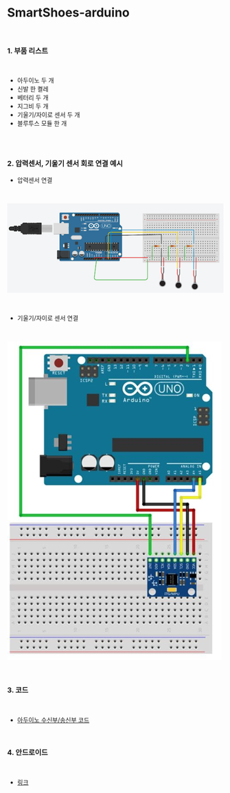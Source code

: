 
SmartShoes-arduino
==================

<br>

### 1. 부품 리스트
<br>

  * 아두이노 두 개
  * 신발 한 켤레 
  * 베터리 두 개 
  * 지그비 두 개
  * 기울기/자이로 센서 두 개
  * 블루투스 모듈 한 개

<br>
<br>

### 2. 압력센서, 기울기 센서 회로 연결 예시

  * 압력센서 연결 
  
  <br>
  
  ![1](https://github.com/butcher313/Images/blob/master/%ED%9A%8C%EB%A1%9C%EB%8F%842.png)
  
  <br>
  
  * 기울기/자이로 센서 연결
  
  <br>
  
  ![2](https://github.com/butcher313/Images/blob/master/%ED%9A%8C%EB%A1%9C%EB%8F%841.JPG)
  
  <br>
  
### 3. 코드 
<br>

  * [아두이노 수신부/송신부 코드](https://github.com/butcher313/SmartShoes-arduino/tree/master/12-01Last)
  
<br>

### 4. 안드로이드
<br>

 * [링크](https://github.com/butcher313/SmartShoes-android/blob/master/README.md)
